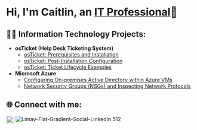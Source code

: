 <h1>Hi, I'm Caitlin, an <a href="https://linkedin.com/in/caitshelby7794">IT Professional</a>👋</h1>

<h2>👩‍💻 Information Technology Projects:</h2>

- <b>osTicket (Help Desk Ticketing System)</b>
  - [osTicket: Prerequisites and Installation](https://github.com/joshmadakorcc/osticket-prereqs)
  - [osTicket: Post-Installation Configuration](https://github.com/joshmadakorcc/post-install-config)
  - [osTicket: Ticket Lifecycle Examples](https://github.com/joshmadakorcc/ticket-lifecycle)
- <b>Microsoft Azure</b>
  - [Configuring On-premises Active Directory within Azure VMs](https://github.com/joshmadakorcc/configure-ad)
  - [Network Security Groups (NSGs) and Inspecting Network Protocols](https://github.com/joshmadakorcc/azure-network-protocols)

<h2>🌐 Connect with me:</h2>

[<img align="left" alt="Caitlin | LinkedIn" width="22px" src="https://cdn.jsdelivr.net/npm/simple-icons@v3/icons/linkedin.svg" />][linkedin]

[linkedin]: https://linkedin.com/in/caitshelby7794
![Limav-Flat-Gradient-Social-Linkedin 512](https://github.com/caitshelby/caitshelby/assets/67981587/8f8911e8-bdac-4faf-95aa-4123e79277a5)

